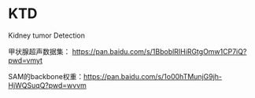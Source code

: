 # KTD
Kidney tumor Detection

甲状腺超声数据集： https://pan.baidu.com/s/1BboblRIHiRGtgOmw1CP7iQ?pwd=vmyt

SAM的backbone权重：https://pan.baidu.com/s/1o00hTMunjG9jh-HjWQSuqQ?pwd=wvvm 